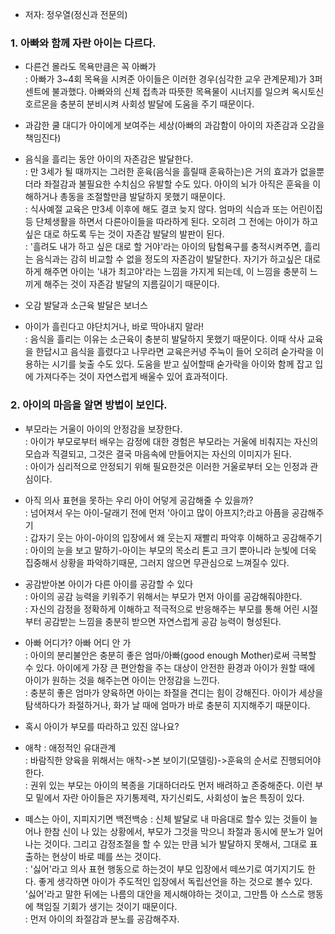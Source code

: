 
- 저자: 정우열(정신과 전문의)  

### 1. 아빠와 함께 자란 아이는 다르다.

* 다른건 몰라도 목욕만큼은 꼭 아빠가  
: 아빠가 3~4회 목욕을 시켜준 아이들은 이러한 경우(심각한 교우 관계문제)가 3퍼센트에 불과했다. 아빠와의 신체 접촉과 따뜻한 목욕물이 시너지를 일으켜 옥시토신 호르몬을 충분히 분비시켜 사회성 발달에 도움을 주기 때문이다.  

* 과감한 쿨 대디가 아이에게 보여주는 세상(아빠의 과감함이 아이의 자존감과 오감을 책임진다)  
- 음식을 흘리는 동안 아이의 자존감은 발달한다.  
: 만 3세가 될 때까지는 그러한 훈육(음식을 흘릴때 훈육하는)은 거의 효과가 없을뿐더라 좌절감과 불필요한 수치심으 유발할 수도 있다. 아이의 뇌가 아직은 훈육을 이해하거나 총동을 조절할만큼 발달하지 못했기 때문이다.  
: 식사예절 교육은 만3세  이후에 해도 결코 늦지 않다. 엄마의 식습과 또는 어린이집 등 단체생활을 하면서 다른아이들을 따라하게 된다. 오히려 그 전에는 아이가 하고 싶은 대로 하도록 두는 것이 자존감 발달의 발판이 된다.  
: '흘려도 내가 하고 싶은 대로 할 거야'라는 아이의 탐험욕구를 충적시켜주면, 흘리는 음식과는 감히 비교할 수 없을 정도의 자존감이 발달한다. 자기가 하고싶은 대로 하게 해주면 아이는 '내가 최고야'라는 느낌을 가지게 되는데, 이 느낌을 충분히 느끼게 해주는 것이 자존감 발달의 지름길이기 때문이다.  

- 오감 발달과 소근육 발달은 보너스
- 아이가 흘린다고 야단치거나, 바로 딱아내지 말라!  
: 음식을 흘리는 이유는 소근육이 충분히 발달하지 못했기 때문이다. 이때 삭사 교육을 한답시고 음식을 흘렸다고 나무라면 교육은커녕 주눅이 들어 오히려 숟가락을 이용하는 시기를 늦출 수도 있다. 도움을 받고 싶어할때 숟가락을 아이와 함께 잡고 입에 가져다주는 것이 자연스럽게 배울수 있어 효과적이다.  

### 2. 아이의 마음을 알면 방법이 보인다.

- 부모라는 거울이 아이의 안정감을 보장한다.  
: 아이가 부모로부터 배우는 감정에 대한 경험은 부모라는 거울에 비춰지는 자신의 모습과 직결되고, 그것은 결국 마음속에 만들어지는 자신의 이미지가 된다.  
: 아이가 심리적으로 안정되기 위해 필요한것은 이러한 거울로부터 오는 인정과 관심이다.  
- 아직 의사 표현을 못하는 우리 아이 어덯게 공감해줄 수 있을까?  
: 넘어져서 우는 아이-달래기 전에 먼저 '아이고 많이 아프지?;라고 아픔을 공감해주기  
: 갑자기 웃는 아이-아이의 입장에서 왜 웃는지 재빨리 파악후 이해하고 공감해주기    
: 아이의 눈을 보고 말하기-아이는 부모의 목소리 톤고 크기 뿐아니라 눈빛에 더욱 집중해서 상황을 파악하기때문, 그러지 않으면 무관심으로 느껴질수 있다.   
- 공감받아본 아이가 다른 아이를 공감할 수 있다  
: 아이의 공감 능력을 키워주기 위해서는 부모가 먼저 아이를 공감해줘야한다.  
: 자신의 감정을 정확하게 이해하고 적극적으로 반응해주는 부모를 통해 어린 시절부터 공감받는 느낌을 충분히 받으면 자연스럽게 공감 능력이 형성된다.  

- 아빠 어디가? 아빠 어디 안 가  
: 아이의 분리불안은 충분히 좋은 엄마/아빠(good enough Mother)로써 극복할 수 있다. 아이에게 가장 큰 편안함을 주는 대상이 안전한 환경과 아이가 원할 때에 아이가 원하는 것을 해주는면 아이는 안정감을 느낀다.  
: 충분히 좋은 엄마가 양육하면 아이는 좌절을 견디는 힘이 강해진다. 아이가 세상을 탐색하다가 좌절하거나, 화가 날 때에 엄마가 바로 충분히 지지해주기 때문이다.  

- 혹시 아이가 부모를 따라하고 있진 않나요?  
* 애착 : 애정적인 유대관계  
: 바람직한 양육을 위해서는 애착->본 보이기(모델링)->훈육의 순서로 진행되어야 한다.  
: 권위 있는 부모는 아이의 복종을 기대하더라도 먼저 배려하고 존중해준다. 이런 부모 밑에서 자란 아이들은 자기통제력, 자기신뢰도, 사회성이 높은 특징이 있다.  

- 떼스는 아이, 지피지기면 백전백승 
: 신체 발달로 내 마음대로 할수 있는 것들이 늘어나 한참 신이 나 있는 상황에서, 부모가 그것을 막으니 좌절과 동시에 분노가 일어나는 것이다. 그리고 감정조절을 할 수 있는 만큼 뇌가 발달하지 못해서, 그대로 표출하는 현상이 바로 떼를 쓰는 것이다.  
: '싫어'라고 의사 표현 행동으로 하는것이 부모 입장에서 떼쓰기로 여기지기도 한다. 좋게 생각하면 아이가 주도적인 입장에서 독립선언을 하는 것으로 볼수 있다. '싫어'라고 말한 뒤에는 나름의 대안을 제시해야하는 것이고, 그만틈 아 스스로 행동에 책임질 기회가 생기는 것이기 때문이다.  
: 먼저 아이의 좌절감과 분노를 공감해주자.  

